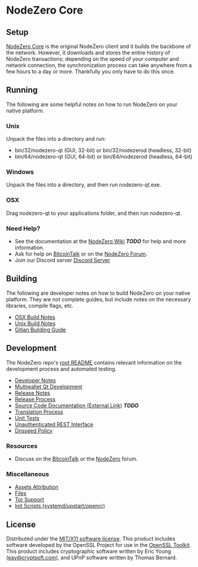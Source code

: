 NodeZero Core
=====================

Setup
---------------------
[NodeZero Core](http://www.nodezeroplatform.com) is the original NodeZero client and it builds the backbone of the network. However, it downloads and stores the entire history of NodeZero transactions; depending on the speed of your computer and network connection, the synchronization process can take anywhere from a few hours to a day or more. Thankfully you only have to do this once.

Running
---------------------
The following are some helpful notes on how to run NodeZero on your native platform.

### Unix

Unpack the files into a directory and run:

- bin/32/nodezero-qt (GUI, 32-bit) or bin/32/nodezerod (headless, 32-bit)
- bin/64/nodezero-qt (GUI, 64-bit) or bin/64/nodezerod (headless, 64-bit)

### Windows

Unpack the files into a directory, and then run nodezero-qt.exe.

### OSX

Drag nodezero-qt to your applications folder, and then run nodezero-qt.

### Need Help?

* See the documentation at the [NodeZero Wiki](http://www.nodezeroplatform.com) ***TODO***
for help and more information.
* Ask for help on [BitcoinTalk](https://bitcointalk.org) or on the [NodeZero Forum](http://www.nodezeroplatform.com).
* Join our Discord server [Discord Server](https://discordapp.com)

Building
---------------------
The following are developer notes on how to build NodeZero on your native platform. They are not complete guides, but include notes on the necessary libraries, compile flags, etc.

- [OSX Build Notes](build-osx.md)
- [Unix Build Notes](build-unix.md)
- [Gitian Building Guide](gitian-building.md)

Development
---------------------
The NodeZero repo's [root README](https://github.com/NodeZeroCoin/nodezerocore/blob/master/README.md) contains relevant information on the development process and automated testing.

- [Developer Notes](developer-notes.md)
- [Multiwallet Qt Development](multiwallet-qt.md)
- [Release Notes](release-notes.md)
- [Release Process](release-process.md)
- [Source Code Documentation (External Link)](https://dev.visucore.com/bitcoin/doxygen/) ***TODO***
- [Translation Process](translation_process.md)
- [Unit Tests](unit-tests.md)
- [Unauthenticated REST Interface](REST-interface.md)
- [Dnsseed Policy](dnsseed-policy.md)

### Resources

* Discuss on the [BitcoinTalk](https://bitcointalk.org) or the [NodeZero](http://www.nodezeroplatform.com) forum.

### Miscellaneous
- [Assets Attribution](assets-attribution.md)
- [Files](files.md)
- [Tor Support](tor.md)
- [Init Scripts (systemd/upstart/openrc)](init.md)

License
---------------------
Distributed under the [MIT/X11 software license](http://www.opensource.org/licenses/mit-license.php).
This product includes software developed by the OpenSSL Project for use in the [OpenSSL Toolkit](https://www.openssl.org/). This product includes
cryptographic software written by Eric Young ([eay@cryptsoft.com](mailto:eay@cryptsoft.com)), and UPnP software written by Thomas Bernard.
